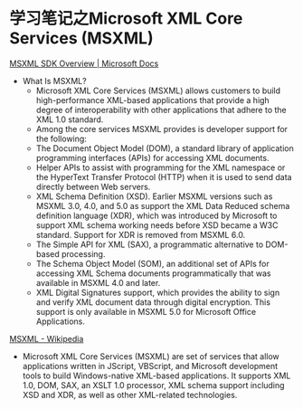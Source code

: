 # 学习笔记之Microsoft XML Core Services (MSXML)

[MSXML SDK Overview | Microsoft Docs](https://docs.microsoft.com/en-us/previous-versions/windows/desktop/ms760399(v=vs.85))
* What Is MSXML?
  * Microsoft XML Core Services (MSXML) allows customers to build high-performance XML-based applications that provide a high degree of interoperability with other applications that adhere to the XML 1.0 standard.
  * Among the core services MSXML provides is developer support for the following:
  * The Document Object Model (DOM), a standard library of application programming interfaces (APIs) for accessing XML documents.
  * Helper APIs to assist with programming for the XML namespace or the HyperText Transfer Protocol (HTTP) when it is used to send data directly between Web servers.
  * XML Schema Definition (XSD). Earlier MSXML versions such as MSXML 3.0, 4.0, and 5.0 as support the XML Data Reduced schema definition language (XDR), which was introduced by Microsoft to support XML schema working needs before XSD became a W3C standard. Support for XDR is removed from MSXML 6.0.
  * The Simple API for XML (SAX), a programmatic alternative to DOM-based processing.
  * The Schema Object Model (SOM), an additional set of APIs for accessing XML Schema documents programmatically that was available in MSXML 4.0 and later.
  * XML Digital Signatures support, which provides the ability to sign and verify XML document data through digital encryption. This support is only available in MSXML 5.0 for Microsoft Office Applications.

[MSXML - Wikipedia](https://en.wikipedia.org/wiki/MSXML)
* Microsoft XML Core Services (MSXML) are set of services that allow applications written in JScript, VBScript, and Microsoft development tools to build Windows-native XML-based applications. It supports XML 1.0, DOM, SAX, an XSLT 1.0 processor, XML schema support including XSD and XDR, as well as other XML-related technologies.
